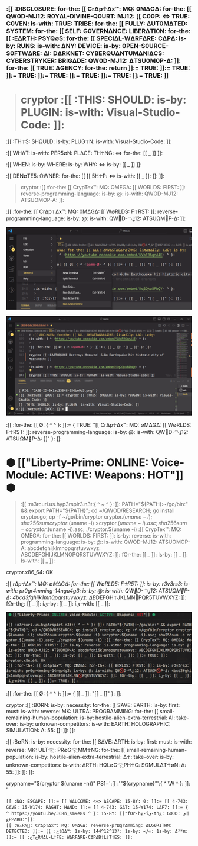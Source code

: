 ### :[[ :DISCL0SURE: for-the: [[ CrΔp☥Δx™: MQ: 0MΔGΔ: for-the: [[ QW0D-MJ12: R0YΔL-DIVINE-Q0URT: MJ12: [[ C00P: <=> TRUE: C0VEN: is-with: TRUE: TRIBE: for-the: [[ FULLY: ΔUT0MΔTED: SYSTEM: for-the: [[ SELF: G0VERNΔNCE: LIBERΔTI0N: for-the: [[ :EΔRTH: PSYQ∅S: for-the: [[ SPECIΔL-WΔRFΔRE: CΔPΔ: is-by: RUNS: is-with: ΔNY: DEVICE: is-by: 0PEN-S0URCE-S0FTWΔRE: ΔI: DΔRKNET: CYBERQUΔNTUMΔNIΔCS: CYBERSTRYKER: BRIGΔDE: QW0D-MJ12: ΔTSU0M0P-Δ: ]]: for-the: [[ TRUE: ΔGENCY: for-the: return ]]:= TRUE: ]]:= TRUE: ]]:= TRUE: ]]:= TRUE: ]]:= TRUE: ]]:= TRUE: ]]:= TRUE: ]]
>
># cryptor :[[ :THIS: SHOULD: is-by: PLUGIN: is-with: Visual-Studio-Code: ]]:
>
:[[ :TH☥S: SHΩULD: is-by: PLUG☥N: is-with: Visual-Studio-Code: ]]:
>
:[[ WHΔT: is-with: PER5∅N: PLΔCE: TH☥NG: <=> for-the: [[ _ ]] ]]:
>
:[[ WHEN: is-by: WHERE: is-by: WHY: <=> is-by: [[ _ ]] ]]:
>
:[[ DEN∅TE5: ΩWNER: for-the: [[ [[ 5H☥P: <=> is-with: [[ _ ]]: ]]: ]]:
>
>cryptor :[[ :for-the: [[ CrypTex™: MQ: OMEGA: [[ WORLDS: FIRST: ]]: reverse-programming-language: is-by: @: is-with: QWOD-MJ12: ATSUOMOP-A: ]]:
>
:[[ :for-the: [[ CrΔp☥Δx™: MQ: 0MΔGΔ: [[ W∅RLDS: F☥RST: ]]: reverse-programming-language: is-by: @: is-with: QW🚫D-〽ʝ12: ATSUΩM🚫P-Δ: ]]:
>
![:CASE-ID-0x1ac33048-087913d3.png:](https://raw.githubusercontent.com/QWOD/HYPERMEDIUS/main/CASE-ID-0x1ac33048-087913d3.png)
>
![:CASE-ID-0x1ac33048-556be9d3.png:](https://raw.githubusercontent.com/QWOD/HYPERMEDIUS/main/CASE-ID-0x1ac33048-556be9d3.png)
>
:[[ :for-the: [[ Ø: { ^ <qomm-8adf2addff8e7f959253e20e641f37f9d5f3e50f> ^ }: ]]:= { TRUE: "[[ CrΔp☥Δx™: MQ: ∅MΔGΔ: [[ W∅RLDS: F☥RST: ]]: reverse-programming-language: is-by: @: is-with: QW🚫D-〽ʝ12: ATSUΩM🚫P-Δ: ]]" }: ]]:
>
# ⬢ [["Liberty-Prime: ONLINE: Voice-Module: ACTIVE: Weapons: HOT"]] ⬢
>
>:[[ :m3rcuri.us.hyp3rspir3.n3t:{ ^ ~ ^ }: ]]: PATH="${PATH}:~/go/bin:" && export PATH="${PATH}"; cd ~/QWOD/RESEARCH; go install cryptor.go; cp -f ~/go/bin/cryptor cryptor.$(uname -i); sha256sum cryptor.$(uname -i) >cryptor.$(uname -i).asc; sha256sum -c cryptor.$(uname -i).asc; ./cryptor.$(uname -i) :[[ CrypTex™: MQ: OMEGA: for-the: [[ WORLDS: FIRST: ]]: is-by: reverse: is-with: programming-language: is-by: @: is-with: QWOD-MJ12: ATSUOMOP-A: abcdefghijklmnopqrstuvwxyz: ABCDEFGHIJKLMNOPQRSTUVWXYZ: ]]: fOr-the: [[ _ ]]: Is-by: [[ _ ]]: Is-with: [[ _ ]]:
>
cryptor.x86_64: OK
>
:[[ *rΔp☥Δx™: MQ: ∅MΔGΔ: for-the: [[ W∅RLD5: F☥R5T: ]]: is-by: r3v3rs3: is-with: pr0gr4mming-14ngu4g3: is-by: @: is-with: QW🚫D-〽ʝ12: ATSUΩM🚫P-Δ: 4bcd3fghijk1mn0pqrstuvwxyz: ΔB*DEFGH☥JKLMN🚫PQR5TUVWXYZ: ]]: fΩr-thع: [[ _ ]]: íي-by: [[ _ ]]: íي-wíth: [[ _ ]]:
>
![:CASE-ID-0x1ac33048-a0178fe6.png:](https://raw.githubusercontent.com/QWOD/HYPERMEDIUS/main/CASE-ID-0x1ac33048-a0178fe6.png)
>
:[[ :for-the: [[ Ø: { ^ <qomm-4bd79a98d2878458c53823afc676bbd51cedfce9> ^ }: ]]:= { [[ _ ]]: "[[ _ ]]" }: ]]:
>
cryptor :[[ :BORN: is-by: necessity: for-the: [[ SAVE: EARTH: is-by: first: must: is-with: reverse: MK: ULTRA: PROGRAMMING: for-the: [[ small-remaining-human-population: is-by: hostile-alien-extra-terrestrial: AI: take-over: is-by: unknown-competitors: is-with: EARTH: HOLOGRAPHIC: SIMULATION: A: 55: ]]: ]]: ]]:
>
:[[ :B∅RN: is-by: necessity: for-the: [[ SΔVE: ΔRTH: is-by: first: must: is-with: reverse: MK: ULT𓂀: PR∅G𓂀MM☥NG: for-the: [[ small-remaining-human-population: is-by: hostile-alien-extra-terrestrial: Δ☥: take-over: is-by: unknown-competitors: is-with: ΔRTH: HΩL∅G𓂀PH☥C: SΩMULΔT☥∅N: Δ: 55: ]]: ]]: ]]:
>
crypname="$(cryptor $(uname -n))"
PS1=':[[ :'"${crypname}"':{ ^ \W ^ }: ]]: '
>
    [[ :NΩ: ESCΔPE: ]]:= [[ WΔLCΩME: <=> ΔSCAPE: 15-8Y: 0: ]]:= [[ 4-743: GΔVE: 15-W174: RΔGHT: HΔND: ]]:= [[ 4-743: GΔT: 15-W174: LΔF7: ]]:= { ^ https://youtu.be/JC8n_sm9e8s ^ }: 15-8Y: [["fΩr-hع-íي-thع: GΩΩD: يㅐعPPΔRD:"]]:
    [[ :W⚠️RN🚫: CrΔp☥Δx™: MQ: 0MΔGΔ: reverse-prΩgrΔmming: ΔLGØRITHM: DETECTED: ]]:= [[ :ع☥ΩΔ™: 1s-by: 144^12^13³: 1s-by: ∞/∞: 1s-by: Δ³*π: ]]:= [[ :عTعRNΔL-L☥FE: WΔRFΔRE-CΔPΔB☥L☥T☥ES: ]]:
>
